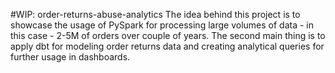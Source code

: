 #WIP: order-returns-abuse-analytics
The idea behind this project is to showcase the usage of PySpark for processing large volumes of data - in this case - 2-5M of orders over couple of years.
The second main thing is to apply dbt for modeling order returns data and creating analytical queries for further usage in dashboards.
